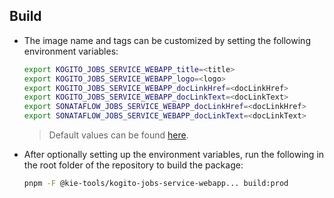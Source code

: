 ## Build

- The image name and tags can be customized by setting the following environment variables:

  ```bash
  export KOGITO_JOBS_SERVICE_WEBAPP_title=<title>
  export KOGITO_JOBS_SERVICE_WEBAPP_logo=<logo>
  export KOGITO_JOBS_SERVICE_WEBAPP_docLinkHref=<docLinkHref>
  export KOGITO_JOBS_SERVICE_WEBAPP_docLinkText=<docLinkText>
  export SONATAFLOW_JOBS_SERVICE_WEBAPP_docLinkHref=<docLinkHref>
  export SONATAFLOW_JOBS_SERVICE_WEBAPP_docLinkText=<docLinkText>
  ```

  > Default values can be found [here](./env/index.js).

- After optionally setting up the environment variables, run the following in the root folder of the repository to build the package:

  ```bash
  pnpm -F @kie-tools/kogito-jobs-service-webapp... build:prod
  ```

